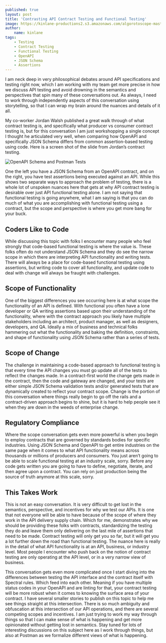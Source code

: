 ```yaml
---
published: true
layout: post
title: 'Contrasting API Contract Testing and Functional Testing'
image: https://kinlane-productions2.s3.amazonaws.com/algorotoscope-master/citizenship-fire-hydrant-water.jpg
author:
    name: kinlane
tags:
    - Testing
    - Contract Testing
    - Functional Testing
    - OpenAPI
    - JSON Schema
    - Assertions
---
```

I am neck deep in very philosophical debates around API specifications and testing right now, which I am working with my team get more precise in how we discuss API testing and avoid drowning in the semantics and perspectives that spin many of these conversations out. As always, I need to work through independently aspects of this conversation using storytelling, so that I can wrap my brain around the nuances and details of it all.

My co-worker Jordan Walsh published a great walk through of what contract testing is, and specifically what producer vs consumer contract testing is, but for this conversation I am just workshopping a single concept I thought he articulated very well, when comparing how OpenAPI and specifically JSON Schema differs from common assertion-based testing using code. Here is a screen shot of the slide from Jordan’s contract testing.

![OpenAPI Schema and Postman Tests](https://kinlane-productions2.s3.amazonaws.com/provider-managed-contract-tests.png)

One the left you have a JSON Schema from an OpenAPI contract, and on the right, you have test assertions being executed against an API. While this shows two separate ways to approach the problem of testing, there is a whole lot of unspoken nuances here that gets at why API contract testing is desirable over just API functional testing alone. I am not saying that functional testing is going anywhere, what I am saying is that you can do much of what you are accomplishing with functional testing using a contract, but the scope and perspective is where you get more bang for your buck.

## Coders Like to Code
While discussing this topic with folks I encounter many people who feel strongly that code-based functional testing is where the value is. These folks often do not understand JSON Schema and they do see the narrow scope in which there are interpreting API functionality and writing tests. There will always be a place for code-based functional testing using assertions, but writing code to cover all functionality, and update code to deal with change will always be fraught with challenges.

## Scope of Functionality
One of the biggest differences you see occurring here is at what scope the functionality of an API is defined. With functional you often have a lone developer or QA writing assertions based upon their understanding of the functionality, where with the contract approach you likely have multiple stakeholders including an architect, product manager, as well as designers, developers, and QA. Ideally a mix of business and technical folks hammering out what the functionality and baking the definition, constraints, and shape of functionality using JSON Schema rather than a series of tests.

## Scope of Change
The challenge in maintaining a code-based approach to functional testing is that every time the API changes you must go update all of the tests to reflect the changes made. In a contract-first world the change gets made in the contract, then the code and gateway are changed, and your tests are either simple JSON Schema validation tests and/or generated tests that are dynamically created to reflect your contract scope. Change is the portion of this conversation where things really begin to go off the rails and a contract-driven approach begins to shine, but it is hard to help people see it when they are down in the weeds of enterprise change.

## Regulatory Compliance
Where the scope conversation gets even more powerful is when you begin to employ contracts that are governed by standards bodies for specific industries. Using JSON Schema and OpenAPI to get entire industries on the same page when it comes to what API functionality means across thousands or millions of producers and consumers. You just aren’t going to be able to scale functional testing at an industry scale, sorry. Before any code gets written you are going to have to define, negotiate, iterate, and then agree upon a contract. You can rely on just production being the source of truth anymore at this scale, sorry.

## This Takes Work
This is not an easy conversation. It is very difficult to get lost in the semantics, perspective, and incentives for why we test our APIs. It is one that not everyone will be able to have because of the scope of where they work in the API delivery supply chain. Which for me, demonstrates why we should be providing these folks with contracts, standardizing the testing they do and leave them only delivering on the last mile of assertions that need to be made. Contract testing will only get you so far, but it will get you a lot further down the road than functional testing. The nuance here is really in the detail of what API functionality is at an API, business, or industry level. Most people I encounter who push back on the notion of contract testing are only operating at the API level, or in a very narrow view of business. 

This conversation gets even more complicated once I start diving into the differences between testing the API interface and the contract itself with Spectral rules. Which feed into each other. Meaning if you have multiple status codes in your OpenAPI and are linting for that, your contract testing will be more robust when it comes to knowing the surface area of your contract. I have several smaller stories to publish on this topic to help me see things straight at this intersection. There is so much ambiguity and obfuscation at this intersection of our API operations, and there are several competing scopes and incentives. I am just trying to work my way through things so that I can make sense of what is happening and get more opinionated without getting lost in semantics. Stay tuned for lots of interesting discussions on this subject here as I work through things, but also at Postman as we formalize different views of what is happening.
